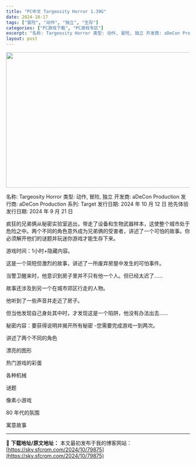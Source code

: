 ```yaml
---
title: "PC中文 Targeosity Horror 1.39G"
date: 2024-10-17
tags: ["冒险", "动作", "独立", "生存"]
categories: ["PC游戏下载", "PC游戏专区"]
excerpt: "名称: Targeosity Horror 类型: 动作, 冒险, 独立 开发商: aDeCon Production 发行商: aDeCon Production 系列: Target 发行日期: 2024 年 10 月 12 日 抢先体验发行日期: 2024 年 9 月 21 日 疯狂的兄弟俩从&hellip;"
layout: post
---
```


<img class="aligncenter size-full wp-image-79876" src="https://sky.sfcrom.com/wp-content/uploads/2024/10/20241017083216100.webp" alt="" width="660" height="370" />

名称: Targeosity Horror
类型: 动作, 冒险, 独立
开发商: aDeCon Production
发行商: aDeCon Production
系列: Target
发行日期: 2024 年 10 月 12 日
抢先体验发行日期: 2024 年 9 月 21 日

疯狂的兄弟俩从秘密实验室逃出，带走了设备和生物武器样本，这使整个城市处于危险之中。两个不同的角色意外成为兄弟俩的受害者，讲述了一个可怕的故事。你必须解开他们的谜题并玩迷你游戏才能生存下来。

游戏时间：1小时+隐藏内容。

这是一个简短但激烈的故事，讲述了一所废弃房屋中发生的可怕事件。

当警卫醒来时，他意识到房子里并不只有他一个人。但已经太迟了……

故事还涉及到另一个在城市郊区行走的人物。

他听到了一些声音并走近了房子。

但当他发现自己身处其中时，才发现这是一个陷阱，他没有办法出去……

秘密内容：要获得说明并揭开所有秘密 -您需要完成游戏一到两次。

讲述了两个不同的角色

漂亮的图形

热门游戏的彩蛋

各种机械

谜题

像素小游戏

80 年代的氛围

寓意故事

---
📖 **下载地址/原文地址：** 本文最初发布于我的博客网站：[https://sky.sfcrom.com/2024/10/79875](https://sky.sfcrom.com/2024/10/79875)
